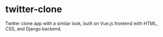 # twitter-clone
Twitter clone app with a similar look, built on Vue.js frontend with HTML, CSS, and Django backend.